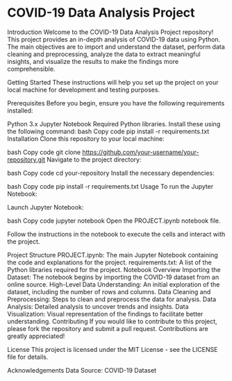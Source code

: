# COVID-19 Data Analysis Project
Introduction
Welcome to the COVID-19 Data Analysis Project repository! This project provides an in-depth analysis of COVID-19 data using Python. The main objectives are to import and understand the dataset, perform data cleaning and preprocessing, analyze the data to extract meaningful insights, and visualize the results to make the findings more comprehensible.

Getting Started
These instructions will help you set up the project on your local machine for development and testing purposes.

Prerequisites
Before you begin, ensure you have the following requirements installed:

Python 3.x
Jupyter Notebook
Required Python libraries. Install these using the following command:
bash
Copy code
pip install -r requirements.txt
Installation
Clone this repository to your local machine:

bash
Copy code
git clone https://github.com/your-username/your-repository.git
Navigate to the project directory:

bash
Copy code
cd your-repository
Install the necessary dependencies:

bash
Copy code
pip install -r requirements.txt
Usage
To run the Jupyter Notebook:

Launch Jupyter Notebook:

bash
Copy code
jupyter notebook
Open the PROJECT.ipynb notebook file.

Follow the instructions in the notebook to execute the cells and interact with the project.

Project Structure
PROJECT.ipynb: The main Jupyter Notebook containing the code and explanations for the project.
requirements.txt: A list of the Python libraries required for the project.
Notebook Overview
Importing the Dataset: The notebook begins by importing the COVID-19 dataset from an online source.
High-Level Data Understanding: An initial exploration of the dataset, including the number of rows and columns.
Data Cleaning and Preprocessing: Steps to clean and preprocess the data for analysis.
Data Analysis: Detailed analysis to uncover trends and insights.
Data Visualization: Visual representation of the findings to facilitate better understanding.
Contributing
If you would like to contribute to this project, please fork the repository and submit a pull request. Contributions are greatly appreciated!

License
This project is licensed under the MIT License - see the LICENSE file for details.

Acknowledgements
Data Source: COVID-19 Dataset
